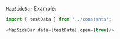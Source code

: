 `MapSideBar` Example:
```js
import { testData } from '../constants';

<MapSideBar data={testData} open={true}/>
```
